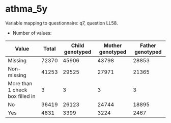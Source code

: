 # athma_5y
Variable mapping to questionnaire: q7, question LL58.
- Number of values:

| Value | Total | Child genotyped | Mother genotyped | Father genotyped |
| ----- | ----- | --------------- | ---------------- | ---------------- |
| Missing | 72370 | 45906 | 43798 | 28853 |
| Non-missing | 41253 | 29525 | 27971 | 21365 |
| More than 1 check box filled in | 3 | 3 | 3 |3 |
| No | 36419 | 26123 | 24744 |18895 |
| Yes | 4831 | 3399 | 3224 |2467 |



